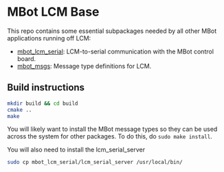 # MBot LCM Base

This repo contains some essential subpackages needed by all other MBot applications running off LCM:
* [mbot_lcm_serial](mbot_lcm_serial): LCM-to-serial communication with the MBot control board.
* [mbot_msgs](mbot_msgs): Message type definitions for LCM.

## Build instructions

```bash
mkdir build && cd build
cmake ..
make
```

You will likely want to install the MBot message types so they can be used across the system for other packages. To do this, do `sudo make install`.

You will also need to install the lcm_serial_server

```bash
sudo cp mbot_lcm_serial/lcm_serial_server /usr/local/bin/
```
